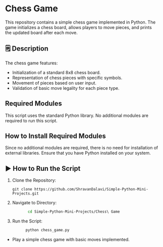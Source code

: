 # Chess Game
This repository contains a simple chess game implemented in Python. The game initializes a chess board, allows players to move pieces, and prints the updated board after each move.

## 🗒️ Description
The chess game features:

*  Initialization of a standard 8x8 chess board.
*  Representation of chess pieces with specific symbols.
*  Movement of pieces based on user input.
*  Validation of basic move legality for each piece type.

## Required Modules
This script uses the standard Python library. No additional modules are required to run this script.

## How to Install Required Modules
Since no additional modules are required, there is no need for installation of external libraries. Ensure that you have Python installed on your system.

## ▶️ How to Run the Script
1. Clone the Repository:
   ```
   git clone https://github.com/ShravanDalavi/Simple-Python-Mini-Projects.git
   ```
2. Navigate to Directory:
   ```bash 
          cd Simple-Python-Mini-Projects/Chess\ Game
   ```
2. Run the Script:
   ```bash 
         python chess_game.py
   ```
- Play a simple chess game with basic moves implemented.
